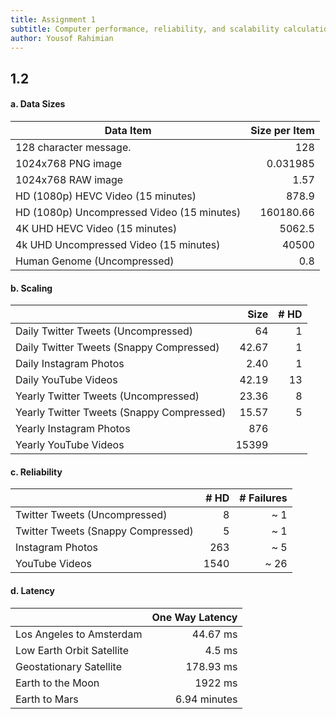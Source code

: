 ```yaml
---
title: Assignment 1
subtitle: Computer performance, reliability, and scalability calculation
author: Yousof Rahimian
---
```


## 1.2 

#### a. Data Sizes

| Data Item                                  | Size per Item | 
|--------------------------------------------|--------------:|
| 128 character message.                     |           128 |
| 1024x768 PNG image                         |      0.031985 |
| 1024x768 RAW image                         |          1.57 | 
| HD (1080p) HEVC Video (15 minutes)         |         878.9 |
| HD (1080p) Uncompressed Video (15 minutes) |     160180.66 |
| 4K UHD HEVC Video (15 minutes)             |        5062.5 |
| 4k UHD Uncompressed Video (15 minutes)     |         40500 |
| Human Genome (Uncompressed)                |           0.8 |

#### b. Scaling

|                                           |  Size | # HD | 
|-------------------------------------------|------:|-----:|
| Daily Twitter Tweets (Uncompressed)       |    64 |    1 |
| Daily Twitter Tweets (Snappy Compressed)  | 42.67 |    1 |
| Daily Instagram Photos                    |  2.40 |    1 |
| Daily YouTube Videos                      | 42.19 |   13 |
| Yearly Twitter Tweets (Uncompressed)      | 23.36 |    8 |
| Yearly Twitter Tweets (Snappy Compressed) | 15.57 |    5 |
| Yearly Instagram Photos                   |   876 |      |
| Yearly YouTube Videos                     | 15399 |      |

#### c. Reliability
|                                    | # HD | # Failures |
|------------------------------------|-----:|-----------:|
| Twitter Tweets (Uncompressed)      |    8 |       ~  1 |
| Twitter Tweets (Snappy Compressed) |    5 |       ~  1 |
| Instagram Photos                   |  263 |       ~  5 |
| YouTube Videos                     | 1540 |       ~ 26 |

#### d. Latency

|                           | One Way Latency |
|---------------------------|----------------:|
| Los Angeles to Amsterdam  |        44.67 ms |
| Low Earth Orbit Satellite |          4.5 ms |
| Geostationary Satellite   |       178.93 ms |
| Earth to the Moon         |         1922 ms |
| Earth to Mars             |    6.94 minutes | 
